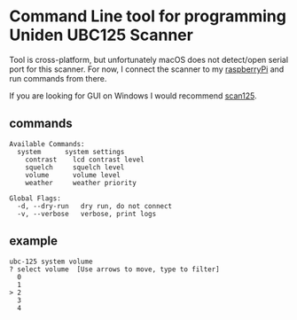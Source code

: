 # Command Line tool for programming Uniden UBC125 Scanner

Tool is cross-platform, but unfortunately macOS does not detect/open serial port for this scanner. For now, I connect
the scanner to my [raspberryPi](https://www.raspberrypi.com) and run commands from there.

If you are looking for GUI on Windows I would recommend [scan125](https://www.nick-bailey.co.uk/scan125/).

## commands

```
Available Commands:
  system      system settings
    contrast    lcd contrast level
    squelch     squelch level
    volume      volume level
    weather     weather priority

Global Flags:
  -d, --dry-run   dry run, do not connect
  -v, --verbose   verbose, print logs
```

## example

```
ubc-125 system volume
? select volume  [Use arrows to move, type to filter]
  0
  1
> 2
  3
  4
```
